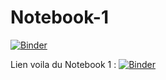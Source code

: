 # Notebook-1
[![Binder](https://mybinder.org/badge_logo.svg)](https://mybinder.org/v2/gh/Lilyah5/Notebook-1/HEAD)

Lien voila du Notebook 1 : [![Binder](https://mybinder.org/badge_logo.svg)](https://mybinder.org/v2/gh/blablabla/notebook1/HEAD?urlpath=%2Fvoila%2Frendre%2Fnotebook1.ipynb)
